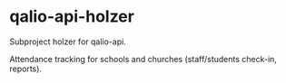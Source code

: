 # qalio-api-holzer

Subproject holzer for qalio-api.

Attendance tracking for schools and churches (staff/students check-in, reports).
